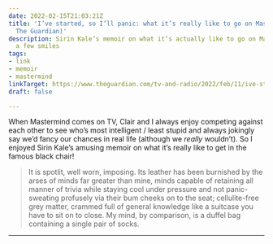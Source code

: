 ```yaml
---
date: 2022-02-15T21:03:21Z
title: 'I’ve started, so I’ll panic: what it’s really like to go on Mastermind (on
  The Guardian)'
description: Sirin Kale’s memoir on what it’s actually like to go on Mastermind raised
  a few smiles
tags:
- link
- memoir
- mastermind
linkTarget: https://www.theguardian.com/tv-and-radio/2022/feb/11/ive-started-so-ill-panic-what-its-really-like-to-go-on-mastermind
draft: false

---
```

When Mastermind comes on TV, Clair and I always enjoy competing against each other to see who’s most intelligent / least stupid and always jokingly say we’d fancy our chances in real life (although we _really_ wouldn’t). So I enjoyed Sirin Kale’s amusing memoir on what it’s really like to get in the famous black chair!

> It is spotlit, well worn, imposing. Its leather has been burnished by the arses of minds far greater than mine, minds capable of retaining all manner of trivia while staying cool under pressure and not panic-sweating profusely via their bum cheeks on to the seat; cellulite-free grey matter, crammed full of general knowledge like a suitcase you have to sit on to close. My mind, by comparison, is a duffel bag containing a single pair of socks.
---